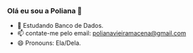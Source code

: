 ### Olá eu sou a Poliana 👋


- 🌱 Estudando Banco de Dados.
- 📫 contate-me pelo email: polianavieiramacena@gmail.com
- 😄 Pronouns: Ela/Dela.
